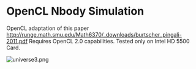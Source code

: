 # OpenCL Nbody Simulation #

OpenCL adaptation of this paper http://runge.math.smu.edu/Math6370/_downloads/burtscher_pingali-2011.pdf Requires OpenCL 2.0 capabilities. Tested only on Intel HD 5500 Card.

![universe3.png](https://bitbucket.org/repo/jynrXz/images/3500153634-universe3.png)